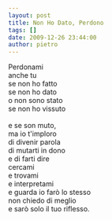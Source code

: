 ```yaml
---
layout: post
title: Non Ho Dato, Perdono
tags: []
date: 2009-12-26 23:44:00
author: pietro
---
```

Perdonami<br/>anche tu<br/>se non ho fatto<br/>se non ho dato<br/>o non sono stato<br/>se non ho vissuto<br/><br/>e se son muto,<br/>ma io t'imploro<br/>di divenir parola<br/>di mutarti in dono<br/>e di farti dire<br/>cercami<br/>e trovami<br/>e interpretami<br/>e guarda io farò lo stesso<br/>non chiedo di meglio<br/>e sarò solo il tuo riflesso.
